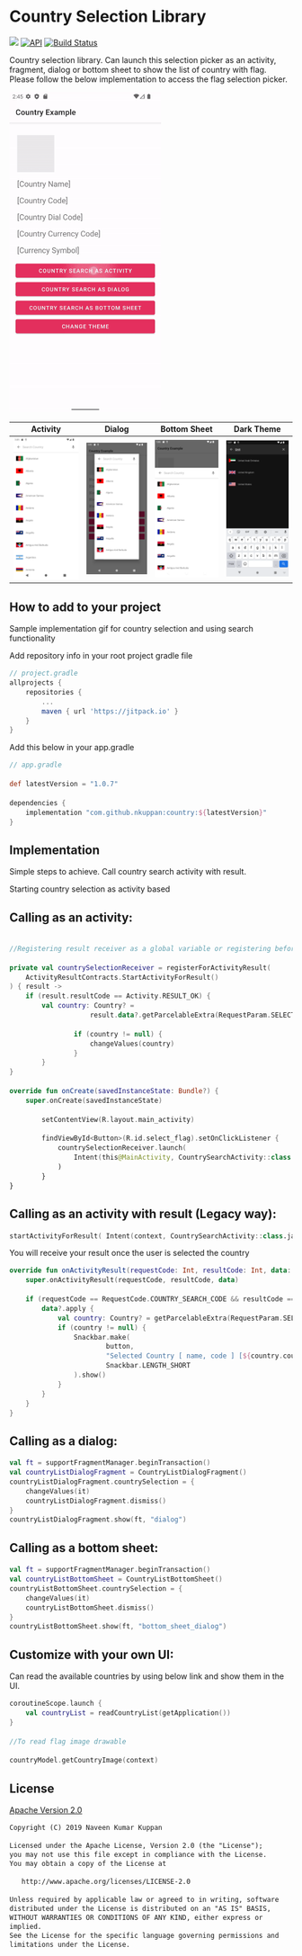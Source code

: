 Country Selection Library
===========================
[![](https://jitpack.io/v/naveenkumarn27/country.svg)](https://jitpack.io/#naveenkumarn27/country)
[![API](https://img.shields.io/badge/API-21%2B-brightgreen.svg?style=flat)](https://android-arsenal.com/api?level=21)
[![Build Status](https://travis-ci.org/naveenkumarn27/country.svg?branch=master)](https://travis-ci.org/naveenkumarn27/country)

Country selection library. Can launch this selection picker as an activity, fragment, dialog or bottom sheet to show the list of country with flag. Please follow the below implementation to access the flag selection picker.

<img src="art/videos/country.gif" width="270" height="570"/>

<br>

|                   Activity                    |                   Dialog                    |                   Bottom Sheet                    |                   Dark Theme                    |
|:---------------------------------------------:|:-------------------------------------------:|:-------------------------------------------------:|:-----------------------------------------------:|
| ![Activity](art/screenshots/screenshot-1.png) | ![Dialog](art/screenshots/screenshot-2.png) | ![Bottom Sheet](art/screenshots/screenshot-3.png) | ![Dark Theme](art/screenshots/screenshot-4.png) |

How to add to your project
--------------

Sample implementation gif for country selection and using search functionality 

Add repository info in your root project gradle file

```gradle
// project.gradle
allprojects {
	repositories {
		...
		maven { url 'https://jitpack.io' }
	}
}
```

Add this below in your app.gradle

```gradle
// app.gradle

def latestVersion = "1.0.7"

dependencies {
    implementation "com.github.nkuppan:country:${latestVersion}"
}
```

## Implementation

Simple steps to achieve. Call country search activity with result.

Starting country selection as activity based

Calling as an activity:
--------------
```kotlin

//Registering result receiver as a global variable or registering before Lifecycle.Event.CREATED

private val countrySelectionReceiver = registerForActivityResult(
	ActivityResultContracts.StartActivityForResult()
) { result ->
	if (result.resultCode == Activity.RESULT_OK) {
		val country: Country? =
                	result.data?.getParcelableExtra(RequestParam.SELECTED_VALUE)

            	if (country != null) {
                	changeValues(country)
            	}
        }
}

override fun onCreate(savedInstanceState: Bundle?) {
	super.onCreate(savedInstanceState)

        setContentView(R.layout.main_activity)

        findViewById<Button>(R.id.select_flag).setOnClickListener {
            countrySelectionReceiver.launch(
                Intent(this@MainActivity, CountrySearchActivity::class.java)
            )
        }
}
```

Calling as an activity with result (Legacy way):
--------------
```kotlin
startActivityForResult( Intent(context, CountrySearchActivity::class.java), RequestCode.COUNTRY_SEARCH_CODE)
```

You will receive your result once the user is selected the country

```kotlin
override fun onActivityResult(requestCode: Int, resultCode: Int, data: Intent?) {
    super.onActivityResult(requestCode, resultCode, data)

    if (requestCode == RequestCode.COUNTRY_SEARCH_CODE && resultCode == Activity.RESULT_OK) {
        data?.apply {
            val country: Country? = getParcelableExtra(RequestParam.SELECTED_VALUE)
            if (country != null) {
                Snackbar.make(
                        button,
                        "Selected Country [ name, code ] [${country.countryName} , ${country.countryCode}]",
                        Snackbar.LENGTH_SHORT
                ).show()
            }
        }
    }
}
```

Calling as a dialog:
--------------
```kotlin
val ft = supportFragmentManager.beginTransaction()
val countryListDialogFragment = CountryListDialogFragment()
countryListDialogFragment.countrySelection = {
    changeValues(it)
    countryListDialogFragment.dismiss()
}
countryListDialogFragment.show(ft, "dialog")
```

Calling as a bottom sheet:
--------------
```kotlin
val ft = supportFragmentManager.beginTransaction()
val countryListBottomSheet = CountryListBottomSheet()
countryListBottomSheet.countrySelection = {
    changeValues(it)
    countryListBottomSheet.dismiss()
}
countryListBottomSheet.show(ft, "bottom_sheet_dialog")
```

Customize with your own UI:
--------------
Can read the available countries by using below link and show them in the UI.

```kotlin
coroutineScope.launch {
	val countryList = readCountryList(getApplication())
}

//To read flag image drawable

countryModel.getCountryImage(context)

```

## License

[Apache Version 2.0](http://www.apache.org/licenses/LICENSE-2.0.html)

    Copyright (C) 2019 Naveen Kumar Kuppan

    Licensed under the Apache License, Version 2.0 (the "License");
    you may not use this file except in compliance with the License.
    You may obtain a copy of the License at

       http://www.apache.org/licenses/LICENSE-2.0

    Unless required by applicable law or agreed to in writing, software
    distributed under the License is distributed on an "AS IS" BASIS,
    WITHOUT WARRANTIES OR CONDITIONS OF ANY KIND, either express or implied.
    See the License for the specific language governing permissions and
    limitations under the License.
